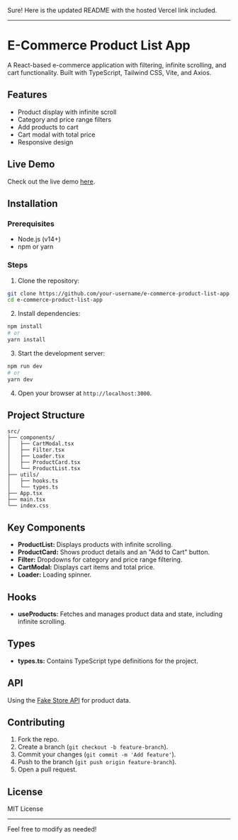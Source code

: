 Sure! Here is the updated README with the hosted Vercel link included.

---

# E-Commerce Product List App

A React-based e-commerce application with filtering, infinite scrolling, and cart functionality. Built with TypeScript, Tailwind CSS, Vite, and Axios.

## Features

- Product display with infinite scroll
- Category and price range filters
- Add products to cart
- Cart modal with total price
- Responsive design

## Live Demo

Check out the live demo [here](https://ecom-lets-buy.vercel.app/).

## Installation

### Prerequisites

- Node.js (v14+)
- npm or yarn

### Steps

1. Clone the repository:

```bash
git clone https://github.com/your-username/e-commerce-product-list-app.git
cd e-commerce-product-list-app
```

2. Install dependencies:

```bash
npm install
# or
yarn install
```

3. Start the development server:

```bash
npm run dev
# or
yarn dev
```

4. Open your browser at `http://localhost:3000`.

## Project Structure

```
src/
├── components/
│   ├── CartModal.tsx
│   ├── Filter.tsx
│   ├── Loader.tsx
│   ├── ProductCard.tsx
│   └── ProductList.tsx
├── utils/
│   ├── hooks.ts
│   └── types.ts
├── App.tsx
├── main.tsx
└── index.css
```

## Key Components

- **ProductList:** Displays products with infinite scrolling.
- **ProductCard:** Shows product details and an "Add to Cart" button.
- **Filter:** Dropdowns for category and price range filtering.
- **CartModal:** Displays cart items and total price.
- **Loader:** Loading spinner.

## Hooks

- **useProducts:** Fetches and manages product data and state, including infinite scrolling.

## Types

- **types.ts:** Contains TypeScript type definitions for the project.

## API

Using the [Fake Store API](https://fakestoreapi.com/) for product data.

## Contributing

1. Fork the repo.
2. Create a branch (`git checkout -b feature-branch`).
3. Commit your changes (`git commit -m 'Add feature'`).
4. Push to the branch (`git push origin feature-branch`).
5. Open a pull request.

## License

MIT License

---

Feel free to modify as needed!
